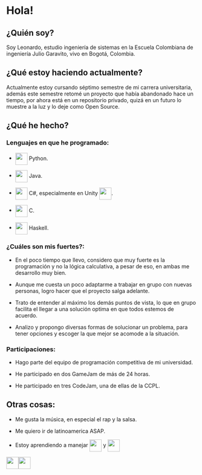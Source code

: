 # __Hola!__

## ¿Quién soy?

Soy Leonardo, estudio ingeniería de sistemas en la Escuela Colombiana de ingeniería Julio Garavito, vivo en Bogotá, Colombia.

## ¿Qué estoy haciendo actualmente?

Actualmente estoy cursando séptimo semestre de mi carrera universitaria, además este semestre retomé un proyecto que había abandonado hace un tiempo, por ahora está en un repositorio privado, quizá en un futuro lo muestre a la luz y lo deje como Open Source.

## ¿Qué he hecho?

### Lenguajes en que he programado:

- <img align="center" height="32" width="32" src="https://unpkg.com/simple-icons@v3/icons/python.svg" /> Python.

- <img align="center" height="32" width="32" src="https://unpkg.com/simple-icons@v3/icons/java.svg" /> Java.

- <img align="center" height="32" width="32" src="https://unpkg.com/simple-icons@v3/icons/csharp.svg" /> C#, especialmente en Unity <img align="center" height="32" width="32" src="https://unpkg.com/simple-icons@v3/icons/unity.svg" />.

- <img align="center" height="32" width="32" src="https://unpkg.com/simple-icons@v3/icons/c.svg" /> C.

- <img align="center" height="32" width="32" src="https://unpkg.com/simple-icons@v3/icons/haskell.svg" /> Haskell.

### ¿Cuáles son mis fuertes?:

- En el poco tiempo que llevo, considero que muy fuerte es la programación y no la lógica calculativa, a pesar de eso, en ambas me desarrollo muy bien.

- Aunque me cuesta un poco adaptarme a trabajar en grupo con nuevas personas, logro hacer que el proyecto salga adelante.

- Trato de entender al máximo los demás puntos de vista, lo que en grupo facilita el llegar a una solución optima en que todos estemos de acuerdo.

- Analizo y propongo diversas formas de solucionar un problema, para tener opciones y escoger la que mejor se acomode a la situación.

### Participaciones:

- Hago parte del equipo de programación competitiva de mi universidad.

- He participado en dos GameJam de más de 24 horas.

- He participado en tres CodeJam, una de ellas de la CCPL.

## Otras cosas:

- Me gusta la música, en especial el rap y la salsa.

- Me quiero ir de latinoamerica ASAP.

- Estoy aprendiendo a manejar <img align="center" height="32" width="32" src="https://unpkg.com/simple-icons@v3/icons/adobeillustrator.svg" /> y <img align="center" height="32" width="32" src="https://unpkg.com/simple-icons@v3/icons/adobephotoshop.svg" />

<!--START_SECTION:activity-->

[<img height="32" width="32" src="https://unpkg.com/simple-icons@v3/icons/steam.svg" />](https://steamcommunity.com/profiles/76561198835339062/)[<img height="32" width="32" src="https://unpkg.com/simple-icons@v3/icons/twitter.svg" />](https://twitter.com/ersocaut)
